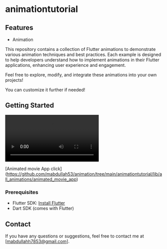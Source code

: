 
# animationtutorial

## Features

- Animation


  
This repository contains a collection of Flutter animations to demonstrate various animation techniques and best practices. Each example is designed to help developers understand how to implement animations in their Flutter applications, enhancing user experience and engagement.

Feel free to explore, modify, and integrate these animations into your own projects!

You can customize it further if needed!

## Getting Started

![Animated movie app](https://private-user-images.githubusercontent.com/165842713/376706142-60534272-0b15-410a-9d03-ea8f06d5b09f.mp4?jwt=eyJhbGciOiJIUzI1NiIsInR5cCI6IkpXVCJ9.eyJpc3MiOiJnaXRodWIuY29tIiwiYXVkIjoicmF3LmdpdGh1YnVzZXJjb250ZW50LmNvbSIsImtleSI6ImtleTUiLCJleHAiOjE3MjkwMTA0NjQsIm5iZiI6MTcyOTAxMDE2NCwicGF0aCI6Ii8xNjU4NDI3MTMvMzc2NzA2MTQyLTYwNTM0MjcyLTBiMTUtNDEwYS05ZDAzLWVhOGYwNmQ1YjA5Zi5tcDQ_WC1BbXotQWxnb3JpdGhtPUFXUzQtSE1BQy1TSEEyNTYmWC1BbXotQ3JlZGVudGlhbD1BS0lBVkNPRFlMU0E1M1BRSzRaQSUyRjIwMjQxMDE1JTJGdXMtZWFzdC0xJTJGczMlMkZhd3M0X3JlcXVlc3QmWC1BbXotRGF0ZT0yMDI0MTAxNVQxNjM2MDRaJlgtQW16LUV4cGlyZXM9MzAwJlgtQW16LVNpZ25hdHVyZT02NzYyM2UwMDgyNGE2YWFmMmM0NmJmMTFjZDZkZGU1NmRiODliNDJhYzA0NTQwOTBjYzkxNGEwODk1YWZlNDA1JlgtQW16LVNpZ25lZEhlYWRlcnM9aG9zdCJ9.agRnvJ8BHsmI0JJ7nh07jbgqz_JTM2TCjmPSRFednts)



[Animated movie App click]
(https://github.com/mabdullah53/animation/tree/main/animationtutorial/lib/all_animations/animated_movie_app)



### Prerequisites

- Flutter SDK: [Install Flutter](https://flutter.dev/docs/get-started/install)
- Dart SDK (comes with Flutter)


## Contact

If you have any questions or suggestions, feel free to contact me at [mabdullahh7853@gmail.com].
 

 

 
